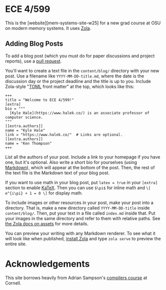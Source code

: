 ECE 4/599
=======

This is the [website][mem-systems-site-w25] for a new grad course at OSU on modern memory systems.
It uses [Zola][].

[zola]: https://www.getzola.org


Adding Blog Posts
-----------------

To add a blog post (which you must do for paper discussions and project reports), use a [pull request][pr].

You'll want to create a text file in the `content/blog/` directory with your new post.
Use a filename like `YYYY-MM-DD-title.md`, where the date is the discussion day or the project deadline and the title is up to you.
Include Zola-style "[TOML][] front matter" at the top, which looks like this:

    +++
    title = "Welcome to ECE 4/599!"
    [extra]
    bio = """
      [Kyle Hale](https://www.halek.co/) is an associate professor of computer science. 
    """
    [[extra.authors]]
    name = "Kyle Hale"
    link = "https://www.halek.co/"  # Links are optional.
    [[extra.authors]]
    name = "Ken Thompson"
    +++

List all the authors of your post.
Include a link to your homepage if you have one, but it's optional.
Also write a short bio for yourselves (using [Markdown][]), which will appear at the bottom of the post.
Then, the rest of the text file is the Markdown text of your blog post.

If you want to use math in your blog post, put `latex = true` in your `[extra]` section to enable [KaTeX][]. Then you can use `$\pi$` for inline math and `\[ e^{i\pi} + 1 = 0 \]` for display math.

To include images or other resources in your post, make your post into a directory.
That is, make a new directory called `YYYY-MM-DD-title` inside `content/blog/`.
Then, put your text in a file called `index.md` inside that.
Put your images in the same directory and refer to them with relative paths.
See [the Zola docs on assets][zola-assets] for more details.

You can preview your writing with any Markdown renderer.
To see what it will look like when published, [install Zola][zola-install] and type `zola serve` to preview the entire site.

[pr]: https://help.github.com/en/articles/about-pull-requests
[toml]: https://github.com/toml-lang/toml
[markdown]: https://daringfireball.net/projects/markdown/
[zola-install]: https://www.getzola.org/documentation/getting-started/installation/
[zola-assets]: https://www.getzola.org/documentation/content/overview/#assets-colocation
[katex]: https://katex.org

Acknowledgements
================
This site borrows heavily from Adrian Sampson's [compilers course](https://www.cs.cornell.edu/courses/cs6120/2023fa/) at Cornell.
